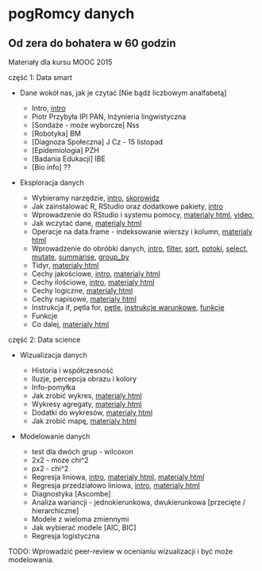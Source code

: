 ﻿
pogRomcy danych
===============
Od zera do bohatera w 60 godzin
-------------------------------

Materiały dla kursu MOOC 2015

część 1: Data smart

+ Dane wokół nas, jak je czytać [Nie bądź liczbowym analfabetą]
  * Intro, [intro](https://rawgit.com/pbiecek/MOOC/master/motywacja/intro.md)
  * Piotr Przybyła IPI PAN, Inżynieria lingwistyczna 
  * [Sondaże - może wyborcze] Nss
  * [Robotyka] BM
  * [Diagnoza Społeczna] J Cz - 15 listopad
  * [Epidemiologia] PZH
  * [Badania Edukacji] IBE
  * [Bio info] ??


+ Eksploracja danych
  * Wybieramy narzędzie, [intro](https://rawgit.com/pbiecek/MOOC/master/przetwarzanie/introR.md),  [skorowidz](https://rawgit.com/pbiecek/MOOC/master/przetwarzanie/skorowidz.md)
  * Jak zainstalować R, RStudio oraz dodatkowe pakiety,  [intro](https://rawgit.com/pbiecek/MOOC/master/przetwarzanie/instalacja.Rmd) 
  * Wprowadzenie do RStudio i systemu pomocy, [materialy html](https://rawgit.com/pbiecek/MOOC/master/przetwarzanie/wprowadzenieDoRStudio.md), [video](https://github.com/pbiecek/MOOC/blob/master/przetwarzanie/MOOC_Przetwarzanie_01.mp4?raw=true), 
  * Jak wczytać dane, [materialy html](https://rawgit.com/pbiecek/MOOC/master/1_przetwarzanieDanych/3_wczytywanie.html#(1))
  * Operacje na data.frame - indeksowanie wierszy i kolumn, [materialy html](https://rawgit.com/pbiecek/MOOC/master/1_przetwarzanieDanych/4_indeksowanie.html)
  * Wprowadzenie do obróbki danych, [intro](https://rawgit.com/pbiecek/MOOC/master/przetwarzanie/dplyrIntro.md), [filter](https://rawgit.com/pbiecek/MOOC/master/1_przetwarzanieDanych/61_dplyr_filter.html#(1)), [sort](https://rawgit.com/pbiecek/MOOC/master/1_przetwarzanieDanych/62_dplyr_sort.html#(1)), [potoki](https://rawgit.com/pbiecek/MOOC/master/1_przetwarzanieDanych/63_dplyr_potok.html#(1)), [select](https://rawgit.com/pbiecek/MOOC/master/1_przetwarzanieDanych/64_dplyr_select.html#(1)), [mutate](https://rawgit.com/pbiecek/MOOC/master/1_przetwarzanieDanych/65_dplyr_mutate.html#(1)), [summarise](https://rawgit.com/pbiecek/MOOC/master/1_przetwarzanieDanych/66_dplyr_summarise.html#(1)), [group_by](https://rawgit.com/pbiecek/MOOC/master/1_przetwarzanieDanych/67_dplyr_groupby.html#(1))
  * Tidyr, [materialy html](https://rawgit.com/pbiecek/MOOC/https://rawgithub.com/pbiecek/MOOC/master/1_przetwarzanieDanych/7_tidyr.html)
  * Cechy jakościowe, [intro](https://rawgit.com/pbiecek/MOOC/master/przetwarzanie/cechyJakoscioweIntro.md), [materialy html](https://rawgithub.com/pbiecek/MOOC/master/1_przetwarzanieDanych/51_ilosciowe.html)
  * Cechy ilościowe, [intro](https://rawgit.com/pbiecek/MOOC/master/przetwarzanie/cechyIloscioweIntro.md), [materialy html](https://rawgithub.com/pbiecek/MOOC/master/1_przetwarzanieDanych/52_jakosciowe.html)
  * Cechy logiczne, [materialy html](https://rawgithub.com/pbiecek/MOOC/master/1_przetwarzanieDanych/53_logiczne.html)
  * Cechy napisowe, [materialy html](https://rawgithub.com/pbiecek/MOOC/master/1_przetwarzanieDanych/54_napisowe.html)
  * Instrukcja if, pętla for, [pętle](https://rawgithub.com/pbiecek/MOOC/master/1_przetwarzanieDanych/8_petle.html), [instrukcje warunkowe](https://rawgithub.com/pbiecek/MOOC/master/1_przetwarzanieDanych/81_instrukcje_warunkowe.html), [funkcje](https://rawgithub.com/pbiecek/MOOC/master/1_przetwarzanieDanych/82_funkcje.html)
  * Funkcje
  * Co dalej, [materialy html](https://rawgit.com/pbiecek/MOOC/master/przetwarzanie/coDalej.html)

część 2: Data science

+ Wizualizacja danych
  * Historia i współczesność 
  * Iluzje, percepcja obrazu i kolory
  * Info-pomyłka
  * Jak zrobić wykres, [materialy html](https://rawgit.com/pbiecek/MOOC/master/3_wizualizacjaDanych/1_podstawy.html)
  * Wykresy agregaty,  [materialy html](https://rawgit.com/pbiecek/MOOC/master/3_wizualizacjaDanych/2_agregaty.html)
  * Dodatki do wykresów,  [materialy html](https://rawgit.com/pbiecek/MOOC/master/3_wizualizacjaDanych/3_dodatki.html)
  * Jak zrobić mapę, [materialy html](https://rawgit.com/pbiecek/MOOC/master/3_wizualizacjaDanych/4_mapy.html)


+ Modelowanie danych
  * test dla dwóch grup - wilcoxon
  * 2x2  - moze chi^2
  * px2  - chi^2
  * Regresja liniowa, [intro](https://rawgit.com/pbiecek/MOOC/master/modelowanie/regresjaIntro.md), [materialy html](https://rawgit.com/pbiecek/MOOC/master/modelowanie/regresjaProsta.html), [materialy html](https://rawgit.com/pbiecek/MOOC/master/modelowanie/dopasowanieModelu.html)
  * Regresja przedziałowo liniowa, [intro](https://rawgit.com/pbiecek/MOOC/master/modelowanie/przedzialowaIntro.md),   [materialy html](https://rawgit.com/pbiecek/MOOC/master/modelowanie/regresjaMultiplikatywna.html)
  * Diagnostyka [Ascombe]
  * Analiza wariancji - jednokierunkowa, dwukierunkowa [przecięte / hierarchiczne]
  * Modele z wieloma zmiennymi
  * Jak wybierać modele [AIC, BIC]
  * Regresja logistyczna

TODO: Wprowadzić peer-review w ocenianiu wizualizacji i być może modelowania.
